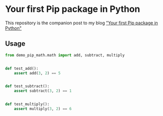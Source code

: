 # Your first Pip package in Python

This repository is the companion post to my blog ["Your first Pip package in Python"](https://blog.dennisokeeffe.com/semantic-versioning-in-python-with-git-hooks)

## Usage

```py
from demo_pip_math.math import add, subtract, multiply


def test_add():
    assert add(3, 2) == 5


def test_subtract():
    assert subtract(3, 2) == 1


def test_multiply():
    assert multiply(3, 2) == 6
```
